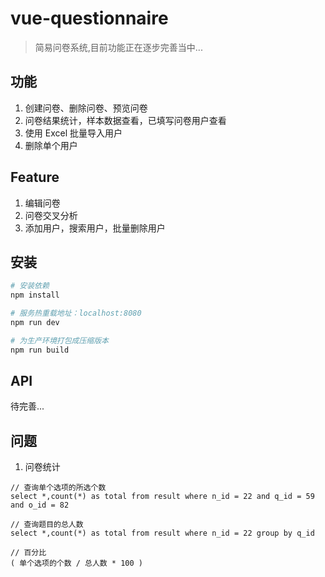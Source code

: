 # vue-questionnaire

> 简易问卷系统,目前功能正在逐步完善当中...

## 功能
1. 创建问卷、删除问卷、预览问卷
2. 问卷结果统计，样本数据查看，已填写问卷用户查看
3. 使用 Excel 批量导入用户
4. 删除单个用户

## Feature 
1. 编辑问卷
2. 问卷交叉分析
3. 添加用户，搜索用户，批量删除用户

## 安装

``` bash
# 安装依赖
npm install

# 服务热重载地址：localhost:8080
npm run dev

# 为生产环境打包成压缩版本
npm run build

```

## API
待完善...

## 问题

1. 问卷统计

```
// 查询单个选项的所选个数
select *,count(*) as total from result where n_id = 22 and q_id = 59 and o_id = 82
```

```
// 查询题目的总人数
select *,count(*) as total from result where n_id = 22 group by q_id
```

```
// 百分比
( 单个选项的个数 / 总人数 * 100 )  
```



